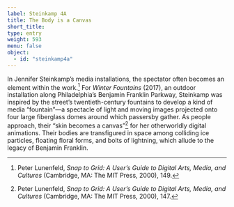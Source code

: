```yaml
---
label: Steinkamp 4A
title: The Body is a Canvas
short_title:
type: entry
weight: 593
menu: false
object:
  - id: "steinkamp4a"
---
```

In Jennifer Steinkamp’s media installations, the spectator often becomes an element within the work.[^1] For *Winter Fountains* (2017), an outdoor installation along Philadelphia’s Benjamin Franklin Parkway, Steinkamp was inspired by the street’s twentieth-century fountains to develop a kind of media “fountain”—a spectacle of light and moving images projected onto four large fiberglass domes around which passersby gather. As people approach, their “skin becomes a canvas”[^2] for her otherworldly digital animations. Their bodies are transfigured in space among colliding ice particles, floating floral forms, and bolts of lightning, which allude to the legacy of Benjamin Franklin.

[^1]: Peter Lunenfeld, *Snap to Grid: A User’s Guide to Digital Arts, Media, and Cultures* (Cambridge, MA: The MIT Press, 2000), 149.

[^2]: Peter Lunenfeld, *Snap to Grid: A User’s Guide to Digital Arts, Media, and Cultures* (Cambridge, MA: The MIT Press, 2000), 147.
